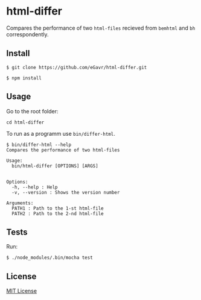 # html-differ

Сompares the performance of two ```html-files``` recieved from ```bemhtml``` and ```bh``` correspondently.

## Install

```
$ git clone https://github.com/eGavr/html-differ.git

$ npm install
```

## Usage

Go to the root folder:

```
cd html-differ
```

To run as a programm use ```bin/differ-html```.

```
$ bin/differ-html --help
Compares the performance of two html-files

Usage:
  bin/html-differ [OPTIONS] [ARGS]


Options:
  -h, --help : Help
  -v, --version : Shows the version number

Arguments:
  PATH1 : Path to the 1-st html-file
  PATH2 : Path to the 2-nd html-file
```

## Tests

Run:

```
$ ./node_modules/.bin/mocha test
```

## License

[MIT License](http://en.wikipedia.org/wiki/MIT_License)
